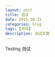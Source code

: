 ```yaml
---
layout: post
title: 测试
date: 2015-10-31
categories: blog
tags: [测试]
description: 测试文章
---
```

Testing
测试
